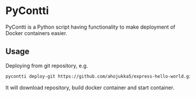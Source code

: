 # PyContti

PyContti is a Python script having functionality to make deployment of Docker
containers easier.

## Usage

Deploying from git repository, e.g.

```bash
pycontti deploy-git https://github.com/ahojukka5/express-hello-world.git
```

It will download repository, build docker container and start container.
